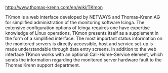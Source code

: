 http://www.thomas-krenn.com/en/wiki/TKmon

TKmon is a web interface developed by NETWAYS and Thomas-Krenn.AG for simplified administration of the monitoring software Icinga. The extensive configuration options of Icinga requires one have expertise knowledge of Linux operations, TKmon presents itself as a supplement in the form of a simplified interface. The most important status information on the monitored servers is directly accessible, host and service set-up is made understandable through data entry screens. In addition to the web interface TKmon works with an optional Call-Home-Service element, which sends the information regarding the monitored server hardware fault to the Thomas Krenn support department.
